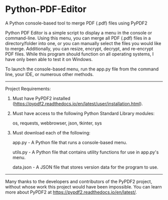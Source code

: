 # Python-PDF-Editor
A Python console-based tool to merge PDF (.pdf) files using PyPDF2

Python PDF Editor is a simple script to display a menu in the console or command-line. Using this menu, you can merge all PDF (.pdf) files in a directory/folder into one, or you can manually select the files you would like to merge. Additionally, you can resize, encrypt, decrypt, and re-encrypt PDF files. While this program should function on all operating systems, I have only been able to test it on Windows.

To launch the console-based menu, run the app.py file from the command line, your IDE, or numerous other methods.

------------------------
Project Requirements:
  1. Must have PyPDF2 installed (https://pypdf2.readthedocs.io/en/latest/user/installation.html).
  2. Must have access to the following Python Standard Library modules:
      
      os, requests, webbrowser, json, tkinter, sys
  3. Must download each of the following:
      
      app.py - A Python file that runs a console-based menu.
      
      utils.py - A Python file that contains utility functions for use in app.py's menu.
      
      data.json - A JSON file that stores version data for the program to use.

------------------------

Many thanks to the developers and contributors of the PyPDF2 project, without whose work this project would have been impossible. You can learn more about PyPDF2 at https://pypdf2.readthedocs.io/en/latest/.
